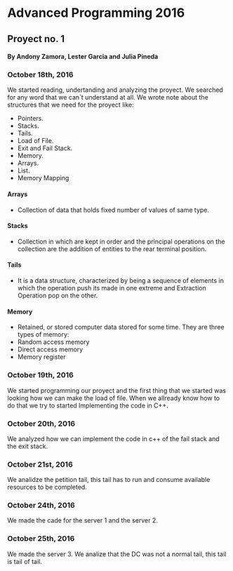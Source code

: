 # Advanced Programming 2016

## Proyect no. 1 

#### By Andony Zamora, Lester Garcia and Julia Pineda

### October 18th, 2016 

We started reading, undertanding and analyzing the proyect. 
We searched for any word that we can´t understand at all. 
We wrote note about the structures that we need for the proyect like:
* Pointers.
* Stacks.
* Tails.
* Load of File.
* Exit and Fail Stack.
* Memory.
* Arrays.
* List.
* Memory Mapping 

#### Arrays
  * Collection of data that holds fixed number of values of same type.
  
#### Stacks
 *  Collection in which are kept in order and the principal operations on the collection are the addition of entities to the rear terminal position.
 
#### Tails
 * It is a data structure, characterized by being a sequence of elements in which the operation push its made in one extreme and Extraction Operation pop on the other.
 
#### Memory 
 * Retained, or stored computer data stored for some time. They are three types of memory: 
  * Random access memory
  * Direct access memory
  * Memory register


### October 19th, 2016

We started programming our proyect and the first thing that we started was looking how we can make the load of file. 
When we allready know how to do that we try to started Implementing the code in C++. 


### October 20th, 2016

We analyzed how we can  implement the code in c++ of the fail stack and the exit stack. 

### October 21st, 2016 

We analidze the petition tail, this tail has to run and consume available resources to be completed.

### October 24th, 2016

We made the cade for the server 1 and the server 2. 

### October 25th, 2016

We made the server 3. We analize that the DC was not a normal tail, this tail is tail of tail. 
